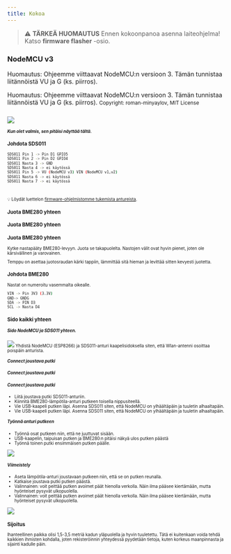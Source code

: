 ```yaml
---
title: Kokoa
---
```


> ⚠️ **TÄRKEÄ HUOMAUTUS**
Ennen kokoonpanoa asenna laiteohjelma!
Katso __firmware flasher__ -osio.

### NodeMCU v3
Huomautus: Ohjeemme viittaavat NodeMCU:n versioon 3. Tämän tunnistaa liitännöistä VU ja G (ks. piirros).

Huomautus: Ohjeemme viittaavat NodeMCU:n versioon 3. Tämän tunnistaa liitännöistä VU ja G (ks. piirros).
<small>Copyright: roman-minyaylov, MIT License<small>


<img src="..docsairrohrnodemcu-v3-bme280.jpeg" style="margin-top: 1em" loading="lazy">

##### Kun olet valmis, sen pitäisi näyttää tältä.


### Johdota SDS011

```bash
SDS011 Pin 1 -> Pin D1 GPIO5
SDS011 Pin 2 -> Pin D2 GPIO4
SDS011 Nasta 3 -> GND
SDS011 Nasta 4 -> ei käytössä
SDS011 Pin 5 -> VU (NodeMCU v3) VIN (NodeMCU v1,v2)
SDS011 Nasta 6 -> ei käytössä
SDS011 Nasta 7 -> ei käytössä
```

<br>

💡 Löydät luettelon [firmware-ohjelmistomme tukemista antureista](https://github.com/opendata-stuttgart/sensors-software/blob/master/airrohr-firmware/Readme.md).



### Juota BME280 yhteen
### Juota BME280 yhteen
### Juota BME280 yhteen

Kytke nastapääty BME280-levyyn. Juota se takapuolelta. Nastojen välit ovat hyvin pienet, joten ole kärsivällinen ja varovainen.

Temppu on asettaa juotosraudan kärki tappiin, lämmittää sitä hieman ja levittää sitten kevyesti juotetta.



### Johdota BME280
Nastat on numeroitu vasemmalta oikealle.
```bash
VIN -> Pin 3V3 (3.3V)
GND-> GNDG
SDA -> PIN D3
SCL -> Nasta D4
```

### Sido kaikki yhteen

 ##### Sido NodeMCU ja SDS011 yhteen.
<img src="..docsairrohrtie-air-quality-sensor-together.jpeg" loading="lazy">
Yhdistä NodeMCU (ESP8266) ja SDS011-anturi kaapelisidoksella siten, että Wlan-antenni osoittaa poispäin anturista.

 ##### Connect joustava putki
 ##### Connect joustava putki
 ##### Connect joustava putki

* Liitä joustava putki SDS011-anturiin.
* Kiinnitä BME280-lämpötila-anturi putkeen toisella nippusiteellä.
* Vie USB-kaapeli putken läpi. Asenna SDS011 siten, että NodeMCU on ylhäältäpäin ja tuuletin alhaaltapäin.
* Vie USB-kaapeli putken läpi. Asenna SDS011 siten, että NodeMCU on ylhäältäpäin ja tuuletin alhaaltapäin.
 ##### Työnnä anturi putkeen
* Työnnä osat putkeen niin, että ne juuttuvat sisään.
* USB-kaapelin, taipuisan putken ja BME280:n pitäisi näkyä ulos putken päästä
* Työnnä toinen putki ensimmäisen putken päälle.

<img src="..docsairrohrsds011-jammed-into-tube.jpeg" loading="lazy">

##### Viimeistely
* Aseta lämpötila-anturi joustavaan putkeen niin, että se on putken reunalla.
* Katkaise joustava putki putken päästä.
* Valinnainen: voit peittää putken avoimet päät hienolla verkolla. Näin ilma pääsee kiertämään, mutta hyönteiset pysyvät ulkopuolella.
* Valinnainen: voit peittää putken avoimet päät hienolla verkolla. Näin ilma pääsee kiertämään, mutta hyönteiset pysyvät ulkopuolella.
<img src="..docsairrohrposition-bme280.jpeg" loading="lazy">

### Sijoitus
Ihanteellinen paikka olisi 1,5-3,5 metriä kadun yläpuolella ja hyvin tuuletettu. Tätä ei kuitenkaan voida tehdä kaikkien ihmisten kohdalla, joten rekisteröinnin yhteydessä pyydetään tietoja, kuten korkeus maanpinnasta ja sijainti kadulle päin.

